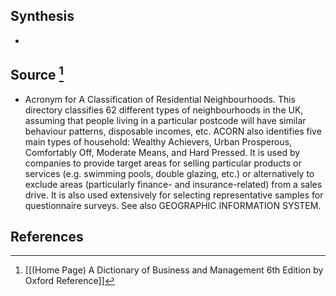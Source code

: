 ## Synthesis
- 
## Source [^1]
- Acronym for A Classification of Residential Neighbourhoods. This directory classifies 62 different types of neighbourhoods in the UK, assuming that people living in a particular postcode will have similar behaviour patterns, disposable incomes, etc. ACORN also identifies five main types of household: Wealthy Achievers, Urban Prosperous, Comfortably Off, Moderate Means, and Hard Pressed. It is used by companies to provide target areas for selling particular products or services (e.g. swimming pools, double glazing, etc.) or alternatively to exclude areas (particularly finance- and insurance-related) from a sales drive. It is also used extensively for selecting representative samples for questionnaire surveys. See also GEOGRAPHIC INFORMATION SYSTEM.
## References

[^1]: [[(Home Page) A Dictionary of Business and Management 6th Edition by Oxford Reference]]